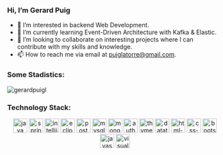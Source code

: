 ### Hi, I’m Gerard Puig
- 👀 I’m interested in backend Web Development.
- 🌱 I’m currently learning Event-Driven Architecture with Kafka & Elastic.
- 💞️ I’m looking to collaborate on interesting projects where I can contribute with my skills and knowledge.
- 📫 How to reach me via email at puiglatorre@gmail.com.


### Some Stadistics:

<p align="left" >
  <img  src="https://github-readme-stats.vercel.app/api/top-langs?username=gerardpuigl&show_icons=true&locale=en&layout=compact" alt="gerardpuigl" />
  <!--img  src="https://github-readme-stats.vercel.app/api?username=gerardpuigl&show_icons=true&locale=en" alt="gerardpuigl" /-->
</p>

### Technology Stack:
<p align="center">
  <img src="https://github.com/GerardPuigl/TechnologyStackIcons/blob/main/Logos/java.svg" alt="java" title="java" height="33px"/>
  <img src="https://github.com/GerardPuigl/TechnologyStackIcons/blob/main/Logos/spring-long.svg" alt="spring" title="spring" height="33px"/>
  <img src="https://github.com/GerardPuigl/TechnologyStackIcons/blob/main/Logos/intellij-idea.svg" alt="intellij-idea" title="eclipse" height="33px"/> 
  <img src="https://github.com/GerardPuigl/TechnologyStackIcons/blob/main/Logos/eclipse.svg" alt="eclipse" title="eclipse" height="33px"/> 
  <img src="https://github.com/GerardPuigl/TechnologyStackIcons/blob/main/Logos/postman.svg" alt="postman" title="postman" height="33px"/>
  <img src="https://github.com/GerardPuigl/TechnologyStackIcons/blob/main/Logos/mysql.svg" alt="mysql" title="mysql" height="33px"/>
  <img src="https://github.com/GerardPuigl/TechnologyStackIcons/blob/main/Logos/mongodb.svg" alt="mongodb" title="mongodb" height="33px"/>
  <img src="https://github.com/GerardPuigl/TechnologyStackIcons/blob/main/Logos/auth0.svg" alt="auth0" title="auth0" height="33px"/>
  <img src="https://github.com/GerardPuigl/TechnologyStackIcons/blob/main/Logos/thymeleaf.png" alt="thymeleaf" title="thymeleaf" height="33px"/>
  <img src="https://github.com/GerardPuigl/TechnologyStackIcons/blob/main/Logos/datatables.png" alt="datatables" title="datatables" height="33px"/>
  <img src="https://github.com/GerardPuigl/TechnologyStackIcons/blob/main/Logos/html-5.svg" alt="html-5" title="html-5" height="33px"/>
  <img src="https://github.com/GerardPuigl/TechnologyStackIcons/blob/main/Logos/css-3.svg" alt="css-3" title="css-3" height="33px"/>
  <img src="https://github.com/GerardPuigl/TechnologyStackIcons/blob/main/Logos/bootstrap.svg" alt="bootstrap" title="bootstrap" height="33px"/>
  <img src="https://github.com/GerardPuigl/TechnologyStackIcons/blob/main/Logos/javascript.svg" alt="javascript" title="javascript" height="33px"/>
  <img src="https://github.com/GerardPuigl/TechnologyStackIcons/blob/main/Logos/visual-studio-code.svg" alt="visual-studio-code" title="visual-studio-code" height="33px"/>

 
